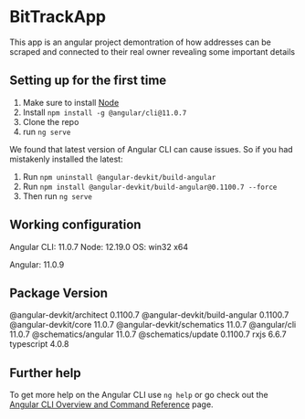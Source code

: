 # BitTrackApp

This app is an angular project demontration of how addresses can be scraped and connected to their real owner revealing some important details

## Setting up for the first time
1) Make sure to install [Node](https://nodejs.org/en/download/)
2) Install `npm install -g @angular/cli@11.0.7`
3) Clone the repo
4) run `ng serve`

We found that latest version of Angular CLI can cause issues. So if you had mistakenly installed the latest:
1) Run `npm uninstall @angular-devkit/build-angular`
2) Run `npm install @angular-devkit/build-angular@0.1100.7 --force`
3) Then run `ng serve`


## Working configuration
Angular CLI: 11.0.7
Node: 12.19.0
OS: win32 x64

Angular: 11.0.9

Package                         Version
---------------------------------------------------------
@angular-devkit/architect       0.1100.7
@angular-devkit/build-angular   0.1100.7
@angular-devkit/core            11.0.7
@angular-devkit/schematics      11.0.7
@angular/cli                    11.0.7
@schematics/angular             11.0.7
@schematics/update              0.1100.7
rxjs                            6.6.7
typescript                      4.0.8

## Further help

To get more help on the Angular CLI use `ng help` or go check out the [Angular CLI Overview and Command Reference](https://angular.io/cli) page.
